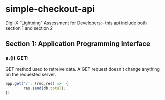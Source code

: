 # simple-checkout-api
Digi-X “Lightning” Assessment for Developers:- this api include both section 1 and section 2

## Section 1: Application Programming Interface
### a.(i) GET:
GET method used to retreive data. A GET request doesn't change anything on the requested server.
```javascript
app.get('/', (req,res) =>  {
		res.send(db.total);
})
```


